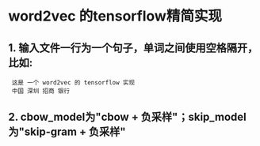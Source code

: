 # word2vec 的tensorflow精简实现

## 1. 输入文件一行为一个句子，单词之间使用空格隔开，比如: 
     这是 一个 word2vec 的 tensorflow 实现
     中国 深圳 招商 银行
## 2. cbow_model为"cbow + 负采样"；skip_model为"skip-gram + 负采样"

